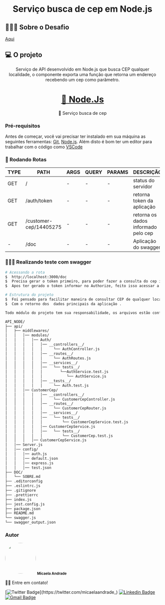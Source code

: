 <h1 align="center">Serviço busca de cep em Node.js</h1>

## 👩🏻‍🎤  Sobre o Desafio
[Aqui](DOC/SOBRE.md)

## 💻 O projeto
<p align="center">Serviço de API desenvolvido em Node.js que busca CEP qualquer localidade,
        o componente exporta uma função que retorna um endereço recebendo um cep como parâmetro.</p>

<h1 align="center">
    <a href="https://nodejs.org/en/">🔗 Node.Js</a>
</h1>
<p align="center">🚀 Serviço busca de cep</p>


### Pré-requisitos

Antes de começar, você vai precisar ter instalado em sua máquina as seguintes ferramentas:
[Git](https://git-scm.com), [Node.js](https://nodejs.org/en/).
Além disto é bom ter um editor para trabalhar com o código como [VSCode](https://code.visualstudio.com/)

### 🎲 Rodando Rotas


| TYPE | PATH | ARGS | QUERY | PARAMS | DESCRIÇÃO |
|------|------|------|-------|--------|-----------|
|GET| / | - | - | - | status do servidor |
|GET| /auth/token | - | - | - | retorna token da aplicação |
|GET| /customer-ceṕ/14405275 | - | - | - | retorna os dados informado pelo cep |
| - | /doc | - | - | - | Aplicação do swagger |


### 👩🏻‍🔧 Realizando teste com swagger

```bash
# Acessando a rota
$  http://localhost:3000/doc
$  Precisa gerar o token primeiro, para poder fazer a consulta do cep informado.
$  Apos ter gerado o token informar no Authorize, feito isso acessar a rota GET informar o CEP.

# Estrutura do projeto
$  Foi pensado para facilitar maneira de consultar CEP de qualquer localidade, junto com API ViaCep.
$  Com o retorno dos  dados principais da aplicação .

Todo módulo do projeto tem sua responsabilidade, os arquivos estão configuração e padronizados no projeto.

API_NODE/
├── api/
│   ├── middlewares/
│   │   │── modules/
│   │   │   │── Auth/
│   │   │   │   │── __controllers__/
│   │   │   │   │     └── AuthController.js
│   │   │   │   │── __routes__/
│   │   │   │   │     └── AuthRoutes.js
│   │   │   │   │── __services__/
│   │   │   │   │──   └── tests__/
│   │   │   │   │        └──AuthService.test.js
│   │   │   │   │           └── AuthService.js
│   │   │   │   │── __tests__/
│   │   │   │   │     └── Auth.test.js
│   │   │── CustomerCep/
│   │   │   │   │── __controllers__/
│   │   │   │   │     └── CustomerCepController.js
│   │   │   │   │── __routes__/
│   │   │   │   │     └── CustomerCepRouter.js
│   │   │   │   │── __services__/
│   │   │   │   │──   └── tests__/
│   │   │   │   │         └── CustomerCepService.test.js
│   │   │   │   │── CustomerCepService.js
│   │   │   │   │──   └── tests__/
│   │   │   │   │         └── CustomerCep.test.js
│   │   │   │── CustomerCepService.js
│   │── Server.js
│   │── config/
│   │   │── auth.js
│   │   │── default.json
│   │   │── express.js
│   │   │── test.json
├── DOC/
│   └── SOBRE.md
├── .editorconfig
├── .eslintrc.js
├── .gitignore
├── .prettierrc
├── index.js
├── jest.config.js
├── package.json
├── README.md
└── swagger.js
└── swagger_output.json

```

### Autor

 <img style="border-radius: 50%;" src="https://user-images.githubusercontent.com/53954022/92161695-549d5400-ee07-11ea-9373-cc42e7ee53a5.png" width="100px;" alt=""/>
 <sub><b>Micaela Andrade</b></sub>

 👋🏽 Entre em contato!

[![Twitter Badge](https://img.shields.io/badge/-@micaelaandrade_-1ca0f1?style=flat-square&labelColor=1ca0f1&logo=twitter&logoColor=white&link=https://twitter.com/micaelaandrade_)](https://twitter.com/micaelaandrade_) [![Linkedin Badge](https://img.shields.io/badge/-Micaela-blue?style=flat-square&logo=Linkedin&logoColor=white&link=https://www.linkedin.com/in/micaela-andrade/)](https://www.linkedin.com/in/micaela-andrade/)
[![Gmail Badge](https://img.shields.io/badge/-micaela17andrade@gmail.com-c14438?style=flat-square&logo=Gmail&logoColor=white&link=mailto:micaela17andrade@gmail.com)](mailto:micaela17andrade@gmail.com)

